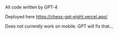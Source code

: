 All code written by GPT-4

Deployed here https://chess-gpt-eight.vercel.app/

Does not currently work on mobile. GPT will fix that...
